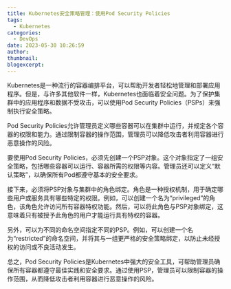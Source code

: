 ```yaml
---
title: Kubernetes安全策略管理：使用Pod Security Policies
tags:
  - Kubernetes
categories:
  - DevOps
date: 2023-05-30 10:26:59
author:
thumbnail:
blogexcerpt:
---
```

Kubernetes是一种流行的容器编排平台，可以帮助开发者轻松地管理和部署应用程序。但是，与许多其他软件一样，Kubernetes也面临着安全问题。为了保护集群中的应用程序和数据不受攻击，可以使用Pod Security Policies（PSPs）来强制执行安全策略。

Pod Security Policies允许管理员定义哪些容器可以在集群中运行，并规定各个容器的权限和能力。通过限制容器的操作范围，管理员可以降低攻击者利用容器进行恶意操作的风险。

要使用Pod Security Policies，必须先创建一个PSP对象。这个对象指定了一组安全策略，包括哪些容器可以运行、容器所需的权限等内容。管理员还可以定义“默认策略”，以确保所有Pod都遵守基本的安全要求。

接下来，必须将PSP对象与集群中的角色绑定。角色是一种授权机制，用于确定哪些用户或服务具有哪些特定的权限。例如，可以创建一个名为“privileged”的角色，该角色允许访问所有容器特权功能。然后，可以将此角色与PSP对象绑定，这意味着只有被授予此角色的用户才能运行具有特权的容器。

另外，可以为不同的命名空间指定不同的PSP。例如，可以创建一个名为“restricted”的命名空间，并将其与一组更严格的安全策略绑定，以防止未经授权的访问或不良活动发生。

总之，Pod Security Policies是Kubernetes中强大的安全工具，可帮助管理员确保所有容器都遵守最佳实践和安全要求。通过使用PSP，管理员可以限制容器的操作范围，从而降低攻击者利用容器进行恶意操作的风险。
